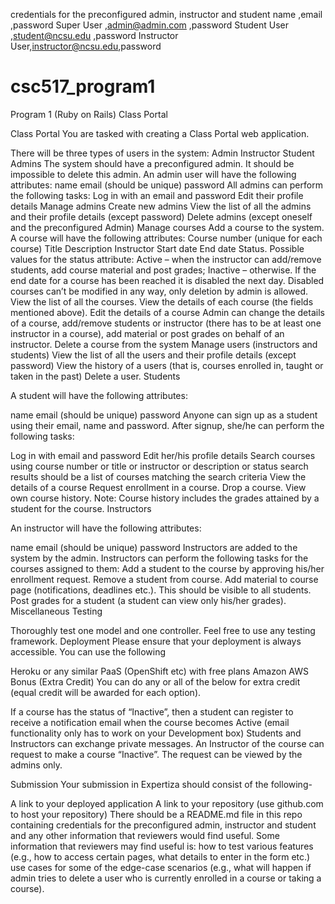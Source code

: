 

credentials for the preconfigured admin, instructor and student
name           ,email              ,password
Super User     ,admin@admin.com    ,password
Student User   ,student@ncsu.edu   ,password
Instructor User,instructor@ncsu.edu,password



# csc517_program1
Program 1 (Ruby on Rails) Class Portal

Class Portal
You are tasked with creating a Class Portal web application.

There will be three types of users in the system:
Admin
Instructor
Student
Admins
The system should have a preconfigured admin.  It should be impossible to delete this admin.
An admin user will have the following attributes: 
name
email (should be unique)
password
All admins can perform the following tasks:
Log in with an email and password
Edit their profile details
Manage admins
Create new admins
View the list of all the admins and their profile details (except password)
Delete admins (except oneself and the preconfigured Admin)
Manage courses
Add a course to the system. A course will have the following attributes: 
Course number (unique for each course)
Title
Description
Instructor
Start date
End date
Status.
Possible values for the status attribute:
Active – when the instructor can add/remove students, add course material and post grades;
Inactive – otherwise. If the end date for a course has been reached it is disabled the next day. Disabled courses can’t be modified in any way, only deletion by admin is allowed.
View the list of all the courses.
View the details of each course (the fields mentioned above). 
Edit the details of a course 
Admin can change the details of a course, add/remove students or instructor (there has to be at least one instructor in a course), add material or post grades on behalf of an instructor.
Delete a course from the system
Manage users (instructors and students)
View the list of all the users and their profile details (except password)
View the history of a users (that is, courses enrolled in, taught or taken in the past)
Delete a user.
Students

A student will have the following attributes: 

name
email (should be unique)
password
Anyone can sign up as a student using their email, name and password. After signup, she/he can perform the following tasks:

Log in with email and password
Edit her/his profile details
Search courses using course number or title or instructor or description or status
search results should be a list of courses matching the search criteria
View the details of a course
Request enrollment in a course.
Drop a course.
View own course history.
Note: Course history includes the grades attained by a student for the course.
Instructors

An instructor will have the following attributes: 

name
email (should be unique)
password
Instructors are added to the system by the admin. Instructors can perform the following tasks for the courses assigned to them:
Add a student to the course by approving his/her enrollment request.
Remove a student from course.
Add material to course page (notifications, deadlines etc.). This should be visible to all students.
Post grades for a student (a student can view only his/her grades).
Miscellaneous
Testing

Thoroughly test one model and one controller. Feel free to use any testing framework.
Deployment
Please ensure that your deployment is always accessible. You can use the following

Heroku or any similar PaaS (OpenShift etc) with free plans
Amazon AWS
Bonus (Extra Credit)
You can do any or all of the below for extra credit (equal credit will be awarded for each option).

If a course has the status of “Inactive”, then a student can register to receive a notification email when the course becomes Active (email functionality only has to work on your Development box)
Students and Instructors can exchange private messages.
An Instructor of the course can request to make a course “Inactive”. The request can be viewed by the admins only.

Submission
Your submission in Expertiza should consist of the following-

A link to your deployed application
A link to your repository (use github.com to host your repository)
There should be a README.md file in this repo containing credentials for the preconfigured admin, instructor and student and any other information that reviewers would find useful.
Some information that reviewers may find useful is:
how to test various features (e.g., how to access certain pages, what details to enter in the form etc.)
use cases for some of the edge-case scenarios (e.g., what will happen if admin tries to delete a user who is currently enrolled in a course or taking a course).

